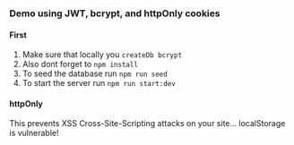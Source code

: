 ### Demo using JWT, bcrypt, and httpOnly cookies

#### First

1. Make sure that locally you `createDb bcrypt`
2. Also dont forget to `npm install`
3. To seed the database run `npm run seed`
4. To start the server run `npm run start:dev`

#### httpOnly

This prevents XSS Cross-Site-Scripting attacks on your site... localStorage is vulnerable!


